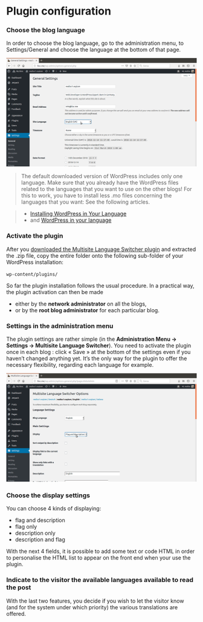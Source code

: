 # Plugin configuration

### Choose the blog language <a id="choose-the-blog-language"></a>

In order to choose the blog language, go to the administration menu, to Settings/General and choose the language at the bottom of that page.

![](../.gitbook/assets/choose-language.png)

> The default downloaded version of WordPress includes only one language. Make sure that you already have the WordPress files related to the languages that you want to use on the other blogs! For this to work, you have to install less .mo files concerning the languages that you want: See the following articles.

> * [Installing WordPress in Your Language](http://codex.wordpress.org/Installing_WordPress_in_Your_Language)
> * and [WordPress in your language](http://codex.wordpress.org/WordPress_in_Your_Language)

### Activate the plugin <a id="activate-the-plugin"></a>

After you [downloaded the Multisite Language Switcher plugin](https://wordpress.org/plugins/multisite-language-switcher/) and extracted the .zip file, copy the entire folder onto the following sub-folder of your WordPress installation:

`wp-content/plugins/`

So far the plugin installation follows the usual procedure. In a practical way, the plugin activation can then be made

* either by the **network administrator** on all the blogs,
* or by the **root blog administrator** for each particular blog.

### Settings in the administration menu <a id="settings-in-the-administration-menu"></a>

The plugin settings are rather simple \(in the **Administration Menu -&gt; Settings -&gt; Multisite Language Switcher**\). You need to activate the plugin once in each blog : click « Save » at the bottom of the settings even if you haven’t changed anything yet. It’s the only way for the plugin to offer the necessary flexibility, regarding each language for example.

![](../.gitbook/assets/schermata-del-2018-12-14-12-25-41.png)

### Choose the display settings <a id="choose-the-display-settings"></a>

You can choose 4 kinds of displaying:

* flag and description
* flag only
* description only
* description and flag

With the next 4 fields, it is possible to add some text or code HTML in order to personalise the HTML list to appear on the front end when your use the plugin.

### Indicate to the visitor the available languages available to read the post <a id="indicate-to-the-visitor-the-available-languages-available-to-read-the-post"></a>

With the last two features, you decide if you wish to let the visitor know \(and for the system under which priority\) the various translations are offered.


